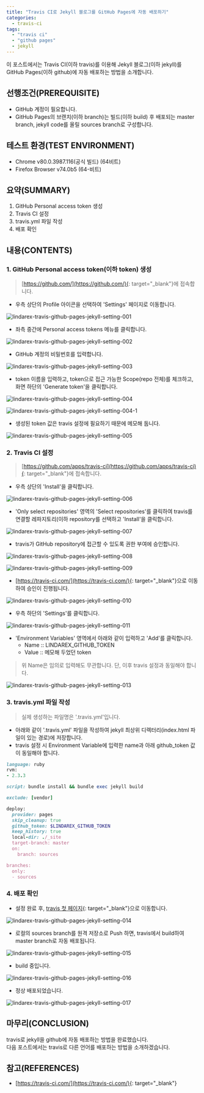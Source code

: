 ```yaml
---
title: "Travis CI로 Jekyll 블로그를 GitHub Pages에 자동 배포하기"
categories: 
  - travis-ci
tags: 
  - "travis ci"
  - "github pages"
  - jekyll
---
```



이 포스트에서는 Travis CI(이하 travis)를 이용해 Jekyll 블로그(이하 jekyll)를 GitHub Pages(이하 github)에 자동 배포하는 방법을 소개합니다.


## 선행조건(PREREQUISITE)
- GitHub 계정이 필요합니다.
- GitHub Pages의 브랜치(이하 branch)는 빌드(이하 build) 후 배포되는 master branch, jekyll code를 올릴 sources branch로 구성합니다.


## 테스트 환경(TEST ENVIRONMENT)
- Chrome v80.0.3987.116(공식 빌드) (64비트)
- Firefox Browser v74.0b5 (64-비트)


## 요약(SUMMARY)
1. GitHub Personal access token 생성
2. Travis CI 설정
3. travis.yml 파일 작성
4. 배포 확인


## 내용(CONTENTS)
### 1. GitHub Personal access token(이하 token) 생성
> [https://github.com/](https://github.com/){: target="_blank"}에 접속합니다.

- 우측 상단의 Profile 아이콘을 선택하여 'Settings' 페이지로 이동합니다.

![lindarex-travis-github-pages-jekyll-setting-001]

- 좌측 중간에 Personal access tokens 메뉴를 클릭합니다.

![lindarex-travis-github-pages-jekyll-setting-002]

- GitHub 계정의 비밀번호를 입력합니다.

![lindarex-travis-github-pages-jekyll-setting-003]

- token 이름을 입력하고, token으로 접근 가능한 Scope(repo 전체)를 체크하고, 화면 하단의 'Generate token'을 클릭합니다.

![lindarex-travis-github-pages-jekyll-setting-004]

![lindarex-travis-github-pages-jekyll-setting-004-1]

- 생성된 token 값은 travis 설정에 필요하기 때문에 메모해 둡니다.

![lindarex-travis-github-pages-jekyll-setting-005]

### 2. Travis CI 설정

> [https://github.com/apps/travis-ci](https://github.com/apps/travis-ci){: target="_blank"}에 접속합니다.

- 우측 상단의 'Install'을 클릭합니다.

![lindarex-travis-github-pages-jekyll-setting-006]

- 'Only select repositories' 영역의 'Select repositories'를 클릭하여 travis를 연결할 레파지토리(이하 repository를 선택하고 'Install'을 클릭합니다.

![lindarex-travis-github-pages-jekyll-setting-007]

- travis가 GitHub repository에 접근할 수 있도록 권한 부여에 승인합니다.

![lindarex-travis-github-pages-jekyll-setting-008]

![lindarex-travis-github-pages-jekyll-setting-009]

- [https://travis-ci.com/](https://travis-ci.com/){: target="_blank"}으로 이동하여 승인이 진행됩니다.

![lindarex-travis-github-pages-jekyll-setting-010]

- 우측 하단의 'Settings'를 클릭합니다.

![lindarex-travis-github-pages-jekyll-setting-011]

- 'Environment Variables' 영역에서 아래와 같이 입력하고 'Add'를 클릭합니다.
    + Name :: LINDAREX_GITHUB_TOKEN
    + Value :: 메모해 두었던 token

> 위 Name은 임의로 입력해도 무관합니다. 단, 이후 travis 설정과 동일해야 합니다.

![lindarex-travis-github-pages-jekyll-setting-013]

### 3. travis.yml 파일 작성

> 실제 생성하는 파일명은 '.travis.yml'입니다.

- 아래와 같이 '.travis.yml' 파일을 작성하여 jekyll 최상위 디렉터리(index.html 파일이 있는 경로)에 저장합니다.
- travis 설정 시 Environment Variable에 입력한 name과 아래 github_token 값이 동일해야 합니다.

```ruby
language: ruby
rvm:
- 2.3.3

script: bundle install && bundle exec jekyll build

exclude: [vendor]

deploy:
  provider: pages
  skip_cleanup: true
  github_token: $LINDAREX_GITHUB_TOKEN
  keep_history: true
  local-dir: ./_site
  target-branch: master
  on:
    branch: sources

branches:
  only:
  - sources

```

### 4. 배포 확인
- 설정 완료 후, [travis 첫 페이지](https://travis-ci.com/){: target="_blank"}으로 이동합니다.

![lindarex-travis-github-pages-jekyll-setting-014]

- 로컬의 sources branch를 원격 저장소로 Push 하면, travis에서 build하여 master branch로 자동 배포됩니다.

![lindarex-travis-github-pages-jekyll-setting-015]

- build 중입니다.

![lindarex-travis-github-pages-jekyll-setting-016]

- 정상 배포되었습니다.

![lindarex-travis-github-pages-jekyll-setting-017]


## 마무리(CONCLUSION)
travis로 jekyll을 github에 자동 배포하는 방법을 완료했습니다. <br />
다음 포스트에서는 travis로 다른 언어를 배포하는 방법을 소개하겠습니다.


## 참고(REFERENCES)
- [https://travis-ci.com/](https://travis-ci.com/){: target="_blank"}


[lindarex-travis-github-pages-jekyll-setting-001]:/assets/images/2020-02-21-travis-github-pages-jekyll-setting/lindarex-travis-github-pages-jekyll-setting-001.png
[lindarex-travis-github-pages-jekyll-setting-002]:/assets/images/2020-02-21-travis-github-pages-jekyll-setting/lindarex-travis-github-pages-jekyll-setting-002.png
[lindarex-travis-github-pages-jekyll-setting-003]:/assets/images/2020-02-21-travis-github-pages-jekyll-setting/lindarex-travis-github-pages-jekyll-setting-003.png
[lindarex-travis-github-pages-jekyll-setting-004]:/assets/images/2020-02-21-travis-github-pages-jekyll-setting/lindarex-travis-github-pages-jekyll-setting-004.png
[lindarex-travis-github-pages-jekyll-setting-004-1]:/assets/images/2020-02-21-travis-github-pages-jekyll-setting/lindarex-travis-github-pages-jekyll-setting-004-1.png
[lindarex-travis-github-pages-jekyll-setting-005]:/assets/images/2020-02-21-travis-github-pages-jekyll-setting/lindarex-travis-github-pages-jekyll-setting-005.png
[lindarex-travis-github-pages-jekyll-setting-006]:/assets/images/2020-02-21-travis-github-pages-jekyll-setting/lindarex-travis-github-pages-jekyll-setting-006.png
[lindarex-travis-github-pages-jekyll-setting-007]:/assets/images/2020-02-21-travis-github-pages-jekyll-setting/lindarex-travis-github-pages-jekyll-setting-007.png
[lindarex-travis-github-pages-jekyll-setting-008]:/assets/images/2020-02-21-travis-github-pages-jekyll-setting/lindarex-travis-github-pages-jekyll-setting-008.png
[lindarex-travis-github-pages-jekyll-setting-009]:/assets/images/2020-02-21-travis-github-pages-jekyll-setting/lindarex-travis-github-pages-jekyll-setting-009.png
[lindarex-travis-github-pages-jekyll-setting-010]:/assets/images/2020-02-21-travis-github-pages-jekyll-setting/lindarex-travis-github-pages-jekyll-setting-010.png
[lindarex-travis-github-pages-jekyll-setting-011]:/assets/images/2020-02-21-travis-github-pages-jekyll-setting/lindarex-travis-github-pages-jekyll-setting-011.png
[lindarex-travis-github-pages-jekyll-setting-013]:/assets/images/2020-02-21-travis-github-pages-jekyll-setting/lindarex-travis-github-pages-jekyll-setting-013.png
[lindarex-travis-github-pages-jekyll-setting-014]:/assets/images/2020-02-21-travis-github-pages-jekyll-setting/lindarex-travis-github-pages-jekyll-setting-014.png
[lindarex-travis-github-pages-jekyll-setting-015]:/assets/images/2020-02-21-travis-github-pages-jekyll-setting/lindarex-travis-github-pages-jekyll-setting-015.png
[lindarex-travis-github-pages-jekyll-setting-016]:/assets/images/2020-02-21-travis-github-pages-jekyll-setting/lindarex-travis-github-pages-jekyll-setting-016.png
[lindarex-travis-github-pages-jekyll-setting-017]:/assets/images/2020-02-21-travis-github-pages-jekyll-setting/lindarex-travis-github-pages-jekyll-setting-017.png

